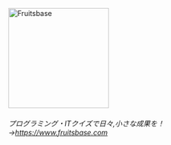 <a href="https://www.fruitsbase.com"><img src="https://www.fruitsbase.com/fruitsbase-logo.png" width="200px" alt="Fruitsbase"/></a>

###### プログラミング・ITクイズで日々,小さな成果を！→<a href="https://www.fruitsbase.com">https://www.fruitsbase.com</a>











